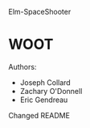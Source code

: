 Elm-SpaceShooter

WOOT
================
Authors:
* Joseph Collard
* Zachary O'Donnell
* Eric Gendreau


Changed README
